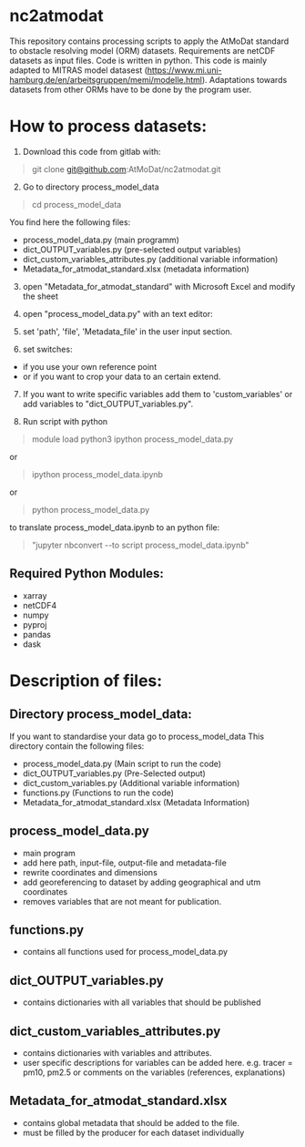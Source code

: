 # nc2atmodat                                                  
This repository contains processing scripts to apply the AtMoDat standard to obstacle resolving model (ORM) datasets.
Requirements are netCDF datasets as input files. 
Code is written in python. 
This code is mainly adapted to MITRAS model datasest (https://www.mi.uni-hamburg.de/en/arbeitsgruppen/memi/modelle.html).
Adaptations towards datasets from other ORMs have to be done by the program user.

How to process datasets:
====================================

1) Download this code from gitlab with:

> git clone git@github.com:AtMoDat/nc2atmodat.git

2) Go to directory process_model_data

> cd process_model_data

You find here the following files:
- process_model_data.py   (main programm)
- dict_OUTPUT_variables.py   (pre-selected output variables)
- dict_custom_variables_attributes.py (additional variable information)
- Metadata_for_atmodat_standard.xlsx (metadata information)

3) open "Metadata_for_atmodat_standard" with Microsoft Excel and modify the sheet 

4) open "process_model_data.py" with an text editor:

5) set 'path', 'file', 'Metadata_file' in the user input section.

6) set switches: 
- if you use your own reference point 
- or if you want to crop your data to an certain extend. 

7) If you want to write specific variables add them to 'custom_variables' or add variables to "dict_OUTPUT_variables.py".

8) Run script with python

> module load python3
> ipython process_model_data.py

or

> ipython process_model_data.ipynb

or

> python process_model_data.py


to translate process_model_data.ipynb to an python file:
>  "jupyter nbconvert --to script process_model_data.ipynb"


Required Python Modules:
------------------------

- xarray
- netCDF4 
- numpy 
- pyproj 
- pandas
- dask


Description of files:
===============================

Directory process_model_data:
-----------------------------
If you want to standardise your data go to process_model_data
This directory contain the following files:

- process_model_data.py      (Main script to run the code)
- dict_OUTPUT_variables.py   (Pre-Selected output)
- dict_custom_variables.py   (Additional variable information)
- functions.py               (Functions to run the code)
- Metadata_for_atmodat_standard.xlsx  (Metadata Information)


process_model_data.py
---------------------
- main program
- add here path, input-file, output-file and metadata-file
- rewrite coordinates and dimensions
- add georeferencing to dataset by adding geographical and utm coordinates
- removes variables that are not meant for publication.


functions.py
------------
- contains all functions used for process_model_data.py

dict_OUTPUT_variables.py 
---------------------------
- contains dictionaries with all variables that should be published

dict_custom_variables_attributes.py 
---------------------------
- contains dictionaries with variables and attributes.
- user specific descriptions for variables can be added here.
  e.g. tracer = pm10, pm2.5 or comments on the variables (references, explanations)


Metadata_for_atmodat_standard.xlsx
----------------------------------
- contains global metadata that should be added to the file.
- must be filled by the producer for each dataset individually
 


